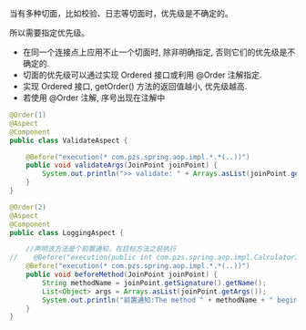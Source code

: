 当有多种切面，比如校验、日志等切面时，优先级是不确定的。

所以需要指定优先级。



- 在同一个连接点上应用不止一个切面时, 除非明确指定, 否则它们的优先级是不确定的.
- 切面的优先级可以通过实现 Ordered 接口或利用 @Order 注解指定.
- 实现 Ordered 接口, getOrder() 方法的返回值越小, 优先级越高.
- 若使用 @Order 注解, 序号出现在注解中



```java
@Order(1)
@Aspect
@Component
public class ValidateAspect {

    @Before("execution(* com.pzs.spring.aop.impl.*.*(..))")
    public void validateArgs(JoinPoint joinPoint) {
        System.out.println(">> validate: " + Arrays.asList(joinPoint.getArgs()));
    }
}
```

```java
@Order(2)
@Aspect
@Component
public class LoggingAspect {

    //声明该方法是个前置通知，在目标方法之前执行
//    @Before("execution(public int com.pzs.spring.aop.impl.CalculatorInterace.add(int,int))")
    @Before("execution(* com.pzs.spring.aop.impl.*.*(..))")
    public void beforeMethod(JoinPoint joinPoint) {
        String methodName = joinPoint.getSignature().getName();
        List<Object> args = Arrays.asList(joinPoint.getArgs());
        System.out.println("前置通知:The method " + methodName + " begins with " + args);
    }
}
```

